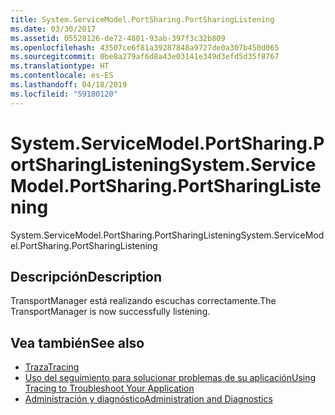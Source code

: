 ```yaml
---
title: System.ServiceModel.PortSharing.PortSharingListening
ms.date: 03/30/2017
ms.assetid: 05528126-de72-4801-93ab-397f3c32b809
ms.openlocfilehash: 43507ce6f81a39287848a9727de0a307b450d065
ms.sourcegitcommit: 0be8a279af6d8a43e03141e349d3efd5d35f8767
ms.translationtype: HT
ms.contentlocale: es-ES
ms.lasthandoff: 04/18/2019
ms.locfileid: "59180120"
---
```

# <a name="systemservicemodelportsharingportsharinglistening"></a><span data-ttu-id="8ff12-102">System.ServiceModel.PortSharing.PortSharingListening</span><span class="sxs-lookup"><span data-stu-id="8ff12-102">System.ServiceModel.PortSharing.PortSharingListening</span></span>
<span data-ttu-id="8ff12-103">System.ServiceModel.PortSharing.PortSharingListening</span><span class="sxs-lookup"><span data-stu-id="8ff12-103">System.ServiceModel.PortSharing.PortSharingListening</span></span>  
  
## <a name="description"></a><span data-ttu-id="8ff12-104">Descripción</span><span class="sxs-lookup"><span data-stu-id="8ff12-104">Description</span></span>  
 <span data-ttu-id="8ff12-105">TransportManager está realizando escuchas correctamente.</span><span class="sxs-lookup"><span data-stu-id="8ff12-105">The TransportManager is now successfully listening.</span></span>  
  
## <a name="see-also"></a><span data-ttu-id="8ff12-106">Vea también</span><span class="sxs-lookup"><span data-stu-id="8ff12-106">See also</span></span>

- [<span data-ttu-id="8ff12-107">Traza</span><span class="sxs-lookup"><span data-stu-id="8ff12-107">Tracing</span></span>](../../../../../docs/framework/wcf/diagnostics/tracing/index.md)
- [<span data-ttu-id="8ff12-108">Uso del seguimiento para solucionar problemas de su aplicación</span><span class="sxs-lookup"><span data-stu-id="8ff12-108">Using Tracing to Troubleshoot Your Application</span></span>](../../../../../docs/framework/wcf/diagnostics/tracing/using-tracing-to-troubleshoot-your-application.md)
- [<span data-ttu-id="8ff12-109">Administración y diagnóstico</span><span class="sxs-lookup"><span data-stu-id="8ff12-109">Administration and Diagnostics</span></span>](../../../../../docs/framework/wcf/diagnostics/index.md)
